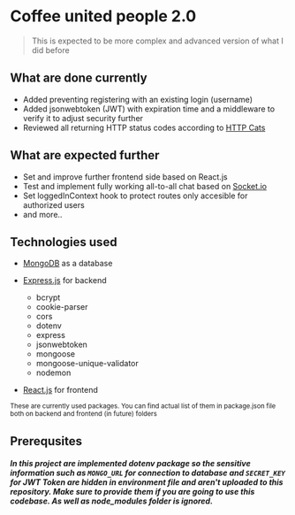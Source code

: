 # Coffee united people 2.0
> This is expected to be more complex and advanced version of what I did before
## What are done currently
* Added preventing registering with an existing login (username)
* Added jsonwebtoken (JWT) with expiration time and a middleware to verify it to adjust security further
* Reviewed all returning HTTP status codes according to [HTTP Cats](https://http.cat/)
## What are expected further
* Set and improve further frontend side based on React.js
* Test and implement fully working all-to-all chat based on [Socket.io](https://socket.io/)
* Set loggedInContext hook to protect routes only accesible for authorized users
* and more..
## Technologies used
* [MongoDB](https://www.mongodb.com/) as a database
* [Express.js](https://expressjs.com/) for backend

  - bcrypt
  - cookie-parser
  - cors
  - dotenv
  - express
  - jsonwebtoken
  - mongoose
  - mongoose-unique-validator
  - nodemon
* [React.js](https://reactjs.org/) for frontend

<sub>These are currently used packages. You can find actual list of them in package.json file both on backend and frontend (in future) folders</sub>
## Prerequsites
##### In this project are implemented dotenv package so the sensitive information such as ```MONGO_URL``` for connection to database and ```SECRET_KEY``` for JWT Token are hidden in environment file and aren't uploaded to this repository. Make sure to provide them if you are going to use this codebase. As well as node_modules folder is ignored.
